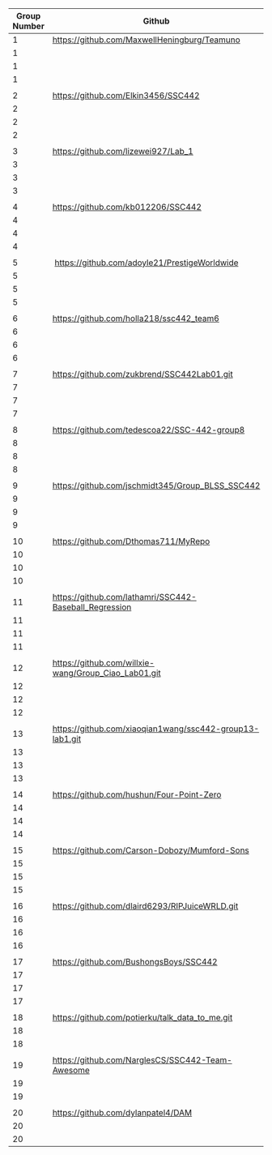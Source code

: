 | Group Number | Github                                                   |
|--------------|----------------------------------------------------------|
| 1            | https://github.com/MaxwellHeningburg/Teamuno             |
| 1            |                                                          |
| 1            |                                                          |
| 1            |                                                          |
|              |                                                          |
| 2            | https://github.com/Elkin3456/SSC442                      |
| 2            |                                                          |
| 2            |                                                          |
| 2            |                                                          |
|              |                                                          |
| 3            | https://github.com/lizewei927/Lab_1                      |
| 3            |                                                          |
| 3            |                                                          |
| 3            |                                                          |
|              |                                                          |
| 4            | https://github.com/kb012206/SSC442                       |
| 4            |                                                          |
| 4            |                                                          |
| 4            |                                                          |
|              |                                                          |
| 5            |  https://github.com/adoyle21/PrestigeWorldwide           |
| 5            |                                                          |
| 5            |                                                          |
| 5            |                                                          |
|              |                                                          |
| 6            | https://github.com/holla218/ssc442_team6                 |
| 6            |                                                          |
| 6            |                                                          |
| 6            |                                                          |
|              |                                                          |
| 7            | https://github.com/zukbrend/SSC442Lab01.git              |
| 7            |                                                          |
| 7            |                                                          |
| 7            |                                                          |
|              |                                                          |
| 8            | https://github.com/tedescoa22/SSC-442-group8             |
| 8            |                                                          |
| 8            |                                                          |
| 8            |                                                          |
|              |                                                          |
| 9            | https://github.com/jschmidt345/Group_BLSS_SSC442         |
| 9            |                                                          |
| 9            |                                                          |
| 9            |                                                          |
|              |                                                          |
| 10           | https://github.com/Dthomas711/MyRepo                     |
| 10           |                                                          |
| 10           |                                                          |
| 10           |                                                          |
|              |                                                          |
| 11           | https://github.com/lathamri/SSC442-Baseball_Regression   |
| 11           |                                                          |
| 11           |                                                          |
| 11           |                                                          |
|              |                                                          |
| 12           | https://github.com/willxie-wang/Group_Ciao_Lab01.git     |
| 12           |                                                          |
| 12           |                                                          |
| 12           |                                                          |
|              |                                                          |
| 13           | https://github.com/xiaoqian1wang/ssc442-group13-lab1.git |
| 13           |                                                          |
| 13           |                                                          |
| 13           |                                                          |
|              |                                                          |
| 14           | https://github.com/hushun/Four-Point-Zero                |
| 14           |                                                          |
| 14           |                                                          |
| 14           |                                                          |
|              |                                                          |
| 15           | https://github.com/Carson-Dobozy/Mumford-Sons            |
| 15           |                                                          |
| 15           |                                                          |
| 15           |                                                          |
|              |                                                          |
| 16           | https://github.com/dlaird6293/RIPJuiceWRLD.git           |
| 16           |                                                          |
| 16           |                                                          |
| 16           |                                                          |
|              |                                                          |
| 17           | https://github.com/BushongsBoys/SSC442                   |
| 17           |                                                          |
| 17           |                                                          |
| 17           |                                                          |
|              |                                                          |
| 18           | https://github.com/potierku/talk_data_to_me.git          |
| 18           |                                                          |
| 18           |                                                          |
|              |                                                          |
| 19           | https://github.com/NarglesCS/SSC442-Team-Awesome         |
| 19           |                                                          |
| 19           |                                                          |
|              |                                                          |
| 20           | https://github.com/dylanpatel4/DAM                       |
| 20           |                                                          |
| 20           |                                                          |

